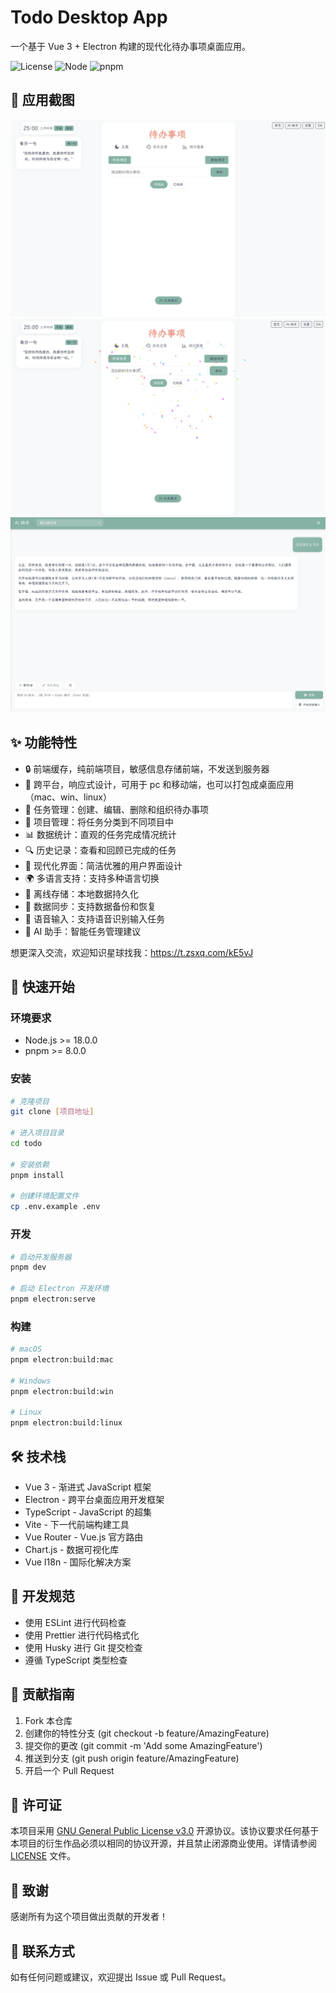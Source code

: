 # Todo Desktop App

一个基于 Vue 3 + Electron 构建的现代化待办事项桌面应用。

![License](https://img.shields.io/badge/license-GPL--3.0-red.svg)
![Node](https://img.shields.io/badge/node-%3E%3D18.0.0-brightgreen)
![pnpm](https://img.shields.io/badge/pnpm-%3E%3D8.0.0-brightgreen)

## 📸 应用截图

![应用截图1](/public/readmeImg/img1.png)
![应用截图2](/public/readmeImg/img2.png)
![应用截图3](/public/readmeImg/img3.png)

## ✨ 功能特性

- 🔒 前端缓存，纯前端项目，敏感信息存储前端，不发送到服务器
- 📱 跨平台，响应式设计，可用于 pc 和移动端，也可以打包成桌面应用（mac、win、linux）
- 📝 任务管理：创建、编辑、删除和组织待办事项
- 🎯 项目管理：将任务分类到不同项目中
- 📊 数据统计：直观的任务完成情况统计
- 🔍 历史记录：查看和回顾已完成的任务
- 🎨 现代化界面：简洁优雅的用户界面设计
- 🌍 多语言支持：支持多种语言切换
- 💾 离线存储：本地数据持久化
- 🔄 数据同步：支持数据备份和恢复
- 🎵 语音输入：支持语音识别输入任务
- 🤖 AI 助手：智能任务管理建议

想更深入交流，欢迎知识星球找我：https://t.zsxq.com/kE5vJ

## 🚀 快速开始

### 环境要求

- Node.js >= 18.0.0
- pnpm >= 8.0.0

### 安装

```bash
# 克隆项目
git clone [项目地址]

# 进入项目目录
cd todo

# 安装依赖
pnpm install

# 创建环境配置文件
cp .env.example .env
```

### 开发

```bash
# 启动开发服务器
pnpm dev

# 启动 Electron 开发环境
pnpm electron:serve
```

### 构建

```bash
# macOS
pnpm electron:build:mac

# Windows
pnpm electron:build:win

# Linux
pnpm electron:build:linux
```

## 🛠️ 技术栈

- Vue 3 - 渐进式 JavaScript 框架
- Electron - 跨平台桌面应用开发框架
- TypeScript - JavaScript 的超集
- Vite - 下一代前端构建工具
- Vue Router - Vue.js 官方路由
- Chart.js - 数据可视化库
- Vue I18n - 国际化解决方案

## 📝 开发规范

- 使用 ESLint 进行代码检查
- 使用 Prettier 进行代码格式化
- 使用 Husky 进行 Git 提交检查
- 遵循 TypeScript 类型检查

## 🤝 贡献指南

1. Fork 本仓库
2. 创建你的特性分支 (git checkout -b feature/AmazingFeature)
3. 提交你的更改 (git commit -m 'Add some AmazingFeature')
4. 推送到分支 (git push origin feature/AmazingFeature)
5. 开启一个 Pull Request

## 📄 许可证

本项目采用 [GNU General Public License v3.0](LICENSE) 开源协议。该协议要求任何基于本项目的衍生作品必须以相同的协议开源，并且禁止闭源商业使用。详情请参阅 [LICENSE](LICENSE) 文件。

## 🙏 致谢

感谢所有为这个项目做出贡献的开发者！

## 📮 联系方式

如有任何问题或建议，欢迎提出 Issue 或 Pull Request。
